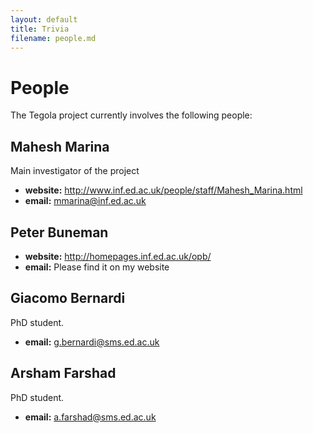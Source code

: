 ```yaml
---
layout: default
title: Trivia
filename: people.md
---
```


People
======

The Tegola project currently involves the following people:

Mahesh Marina
-------------

Main investigator of the project

* **website:** <http://www.inf.ed.ac.uk/people/staff/Mahesh_Marina.html>
* **email:** <mmarina@inf.ed.ac.uk>

Peter Buneman
-------------
* **website:** <http://homepages.inf.ed.ac.uk/opb/>
* **email:** Please find it on my website

Giacomo Bernardi
----------------

PhD student.

* **email:** <g.bernardi@sms.ed.ac.uk>

Arsham Farshad
--------------

PhD student.

* **email:** <a.farshad@sms.ed.ac.uk>
